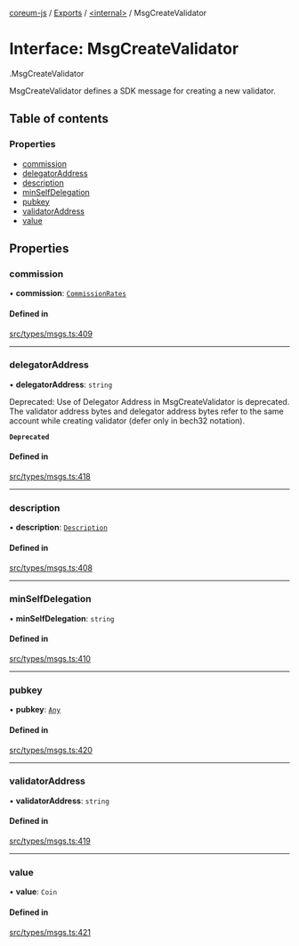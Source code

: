[coreum-js](../README.md) / [Exports](../modules.md) / [<internal\>](../modules/internal_.md) / MsgCreateValidator

# Interface: MsgCreateValidator

[<internal>](../modules/internal_.md).MsgCreateValidator

MsgCreateValidator defines a SDK message for creating a new validator.

## Table of contents

### Properties

- [commission](internal_.MsgCreateValidator.md#commission)
- [delegatorAddress](internal_.MsgCreateValidator.md#delegatoraddress)
- [description](internal_.MsgCreateValidator.md#description)
- [minSelfDelegation](internal_.MsgCreateValidator.md#minselfdelegation)
- [pubkey](internal_.MsgCreateValidator.md#pubkey)
- [validatorAddress](internal_.MsgCreateValidator.md#validatoraddress)
- [value](internal_.MsgCreateValidator.md#value)

## Properties

### commission

• **commission**: [`CommissionRates`](../modules/internal_.md#commissionrates)

#### Defined in

[src/types/msgs.ts:409](https://github.com/PulsaraIO/coreum-js/blob/37352c6/src/types/msgs.ts#L409)

___

### delegatorAddress

• **delegatorAddress**: `string`

Deprecated: Use of Delegator Address in MsgCreateValidator is deprecated.
The validator address bytes and delegator address bytes refer to the same account while creating validator (defer
only in bech32 notation).

**`Deprecated`**

#### Defined in

[src/types/msgs.ts:418](https://github.com/PulsaraIO/coreum-js/blob/37352c6/src/types/msgs.ts#L418)

___

### description

• **description**: [`Description`](../modules/internal_.md#description)

#### Defined in

[src/types/msgs.ts:408](https://github.com/PulsaraIO/coreum-js/blob/37352c6/src/types/msgs.ts#L408)

___

### minSelfDelegation

• **minSelfDelegation**: `string`

#### Defined in

[src/types/msgs.ts:410](https://github.com/PulsaraIO/coreum-js/blob/37352c6/src/types/msgs.ts#L410)

___

### pubkey

• **pubkey**: [`Any`](../modules/internal_.md#any)

#### Defined in

[src/types/msgs.ts:420](https://github.com/PulsaraIO/coreum-js/blob/37352c6/src/types/msgs.ts#L420)

___

### validatorAddress

• **validatorAddress**: `string`

#### Defined in

[src/types/msgs.ts:419](https://github.com/PulsaraIO/coreum-js/blob/37352c6/src/types/msgs.ts#L419)

___

### value

• **value**: `Coin`

#### Defined in

[src/types/msgs.ts:421](https://github.com/PulsaraIO/coreum-js/blob/37352c6/src/types/msgs.ts#L421)

